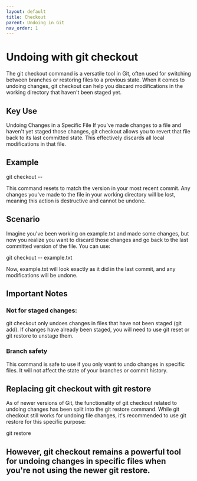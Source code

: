 ```yaml
---
layout: default
title: Checkout
parent: Undoing in Git
nav_order: 1
---
```


# Undoing with git checkout
The git checkout command is a versatile tool in Git, often used for switching between branches or restoring files to a previous state. When it comes to undoing changes, git checkout can help you discard modifications in the working directory that haven't been staged yet.

## Key Use
Undoing Changes in a Specific File
If you've made changes to a file and haven't yet staged those changes, git checkout allows you to revert that file back to its last committed state. This effectively discards all local modifications in that file.

## Example

git checkout -- <file>

This command resets <file> to match the version in your most recent commit. Any changes you've made to the file in your working directory will be lost, meaning this action is destructive and cannot be undone.

## Scenario
Imagine you've been working on example.txt and made some changes, but now you realize you want to discard those changes and go back to the last committed version of the file. You can use:

git checkout -- example.txt

Now, example.txt will look exactly as it did in the last commit, and any modifications will be undone.

## Important Notes
### Not for staged changes:
git checkout only undoes changes in files that have not been staged (git add). If changes have already been staged, you will need to use git reset or git restore to unstage them.

### Branch safety
This command is safe to use if you only want to undo changes in specific files. It will not affect the state of your branches or commit history.

## Replacing git checkout with git restore
As of newer versions of Git, the functionality of git checkout related to undoing changes has been split into the git restore command. While git checkout still works for undoing file changes, it's recommended to use git restore for this specific purpose:

git restore <file>

However, git checkout remains a powerful tool for undoing changes in specific files when you're not using the newer git restore.
---